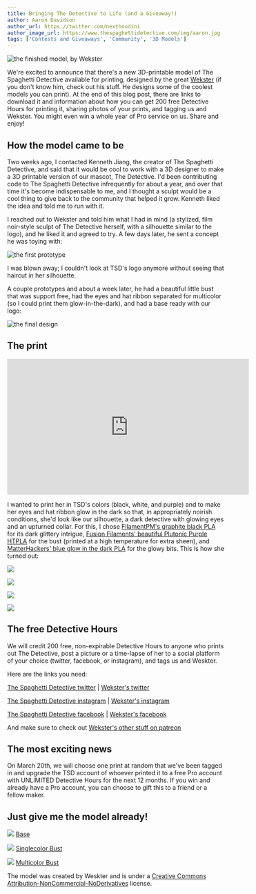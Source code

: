 ```yaml
---
title: Bringing The Detective to Life (and a Giveaway!)
author: Aaron Davidson
author_url: https://twitter.com/nexthoudini
author_image_url: https://www.thespaghettidetective.com/img/aaron.jpg
tags: ['Contests and Giveaways', 'Community', '3D Models']
---
```


![the finished model, by Wekster](/img/blogs/weks_sculpt/header_animation.gif)

We're excited to announce that there's a new 3D-printable model of The Spaghetti Detective available for printing, designed by the great [Wekster](https://www.patreon.com/wekster) (if you don't know him, check out his stuff. He designs some of the coolest models you can print). At the end of this blog post, there are links to download it and information about how you can get 200 free Detective Hours for printing it, sharing photos of your prints, and tagging us and Wekster. You might even win a whole year of Pro service on us. Share and enjoy!

## How the model came to be

Two weeks ago, I contacted Kenneth Jiang, the creator of The Spaghetti Detective, and said that it would be cool to work with a 3D designer to make a 3D printable version of our mascot, The Detective. I'd been contributing code to The Spaghetti Detective infrequently for about a year, and over that time it's become indispensable to me, and I thought a sculpt would be a cool thing to give back to the community that helped it grow. Kenneth liked the idea and told me to run with it.

I reached out to Wekster and told him what I had in mind (a stylized, film noir-style sculpt of The Detective herself, with a silhouette similar to the logo), and he liked it and agreed to try. A few days later, he sent a concept he was toying with:

![the first prototype](/img/blogs/weks_sculpt/first_prototype.png)

I was blown away; I couldn't look at TSD's logo anymore without seeing that haircut in her silhouette. 

A couple prototypes and about a week later, he had a beautiful little bust that was support free, had the eyes and hat ribbon separated for multicolor (so I could print them glow-in-the-dark), and had a base ready with our logo:

![the final design](/img/blogs/weks_sculpt/final_design.gif)

## The print

<div className="videoWrapper">
  <iframe width="560" height="315" src="https://www.youtube.com/embed/PB_0CYwhm4w" frameBorder="0" allow="accelerometer; autoplay; clipboard-write; encrypted-media; gyroscope; picture-in-picture" allowFullScreen></iframe>
</div>

I wanted to print her in TSD's colors (black, white, and purple) and to make her eyes and hat ribbon glow in the dark so that, in appropriately noirish conditions, she'd look like our silhouette, a dark detective with glowing eyes and an upturned collar. For this, I chose [FilamentPM's graphite black PLA](https://shop.filamentpm.com/filament-pm-pla-graphite-black-1-75-mm-0-5-kg) for its dark glittery intrigue, [Fusion Filaments' beautiful Plutonic Purple HTPLA](https://fusionfilaments.com/collections/high-performance-refill-spools/products/1kg-htpla-filament-plutonic-purple) for the bust (printed at a high temperature for extra sheen), and [MatterHackers' blue glow in the dark PLA](https://www.matterhackers.com/store/l/blue-glow-in-the-dark-pla-filament-175mm/sk/MPXTSP38) for the glowy bits. This is how she turned out:

![](/img/blogs/weks_sculpt/silhouette_shot.jpg)

![](/img/blogs/weks_sculpt/glowing_eyes_shot.jpg)

![](/img/blogs/weks_sculpt/glowy_noir_shot.jpg)

![](/img/blogs/weks_sculpt/three_quarters_profile_shot.jpg)

## The free Detective Hours

We will credit 200 free, non-expirable Detective Hours to anyone who prints out The Detective, post a picture or a time-lapse of her to a social platform of your choice (twitter, facebook, or instagram), and tags us and Weskter.

Here are the links you need:

[The Spaghetti Detective twitter](https://twitter.com/thespaghettispy) | [Wekster's twitter](https://twitter.com/wekster2507)

[The Spaghetti Detective instagram](https://www.instagram.com/the.spaghetti.detective/) | [Wekster's instagram](https://www.instagram.com/wekstergram/)

[The Spaghetti Detective facebook](https://www.facebook.com/thespaghettidetective) | [Wekster's facebook](https://www.facebook.com/wekstersGS)

And make sure to check out [Wekster's other stuff on patreon](https://www.patreon.com/wekster)

## The most exciting news

On March 20th, we will choose one print at random that we've been tagged in and upgrade the TSD account of whoever printed it to a free Pro account with UNLIMITED Detective Hours for the next 12 months. If you win and already have a Pro account, you can choose to gift this to a friend or a fellow maker.

## Just give me the model already!

![](/img/blogs/weks_sculpt/base.png)
[Base](https://tsd-pub-static.s3.amazonaws.com/stls/base.stl)

![](/img/blogs/weks_sculpt/singlecolor.png)
[Singlecolor Bust](https://tsd-pub-static.s3.amazonaws.com/stls/Sphagetti_Detective_single_color.stl)

![](/img/blogs/weks_sculpt/multicolor.png)
[Multicolor Bust](https://tsd-pub-static.s3.amazonaws.com/stls/Spaghetti_Detective_multicolor.zip)

The model was created by Weskter and is under a [Creative Commons Attribution-NonCommercial-NoDerivatives](https://creativecommons.org/licenses/by-nc-nd/4.0/) license.
